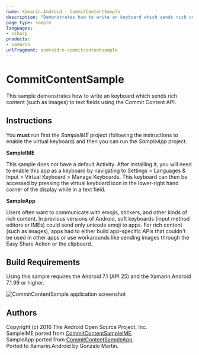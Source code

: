 ```yaml
---
name: Xamarin.Android - CommitContentSample
description: "Demonstrates how to write an keyboard which sends rich content (such as images) to text fields using the Commit Content API... #androidnougat"
page_type: sample
languages:
- csharp
products:
- xamarin
urlFragment: android-n-commitcontentsample
---
```

# CommitContentSample

This sample demonstrates how to write an keyboard which sends rich content (such as images) to text fields using the Commit Content API.

## Instructions

You **must** run first the *SampleIME* project (following the instructions to enable the virtual keyboard) and then you can run the *SampleApp* project.


**SampleIME**

This sample does not have a default Activity. After installing it, you will need to enable this app as a keyboard by navigating to Settings > Languages & Input > Virtual Keyboard > Manage Keyboards. This keyboard can then be accessed by pressing the virtual keyboard icon in the lower-right hand corner of the display while in a text field.

**SampleApp**

Users often want to communicate with emojis, stickers, and other kinds of rich content. In previous versions of Android, soft keyboards (input method editors or IMEs) could send only unicode emoji to apps. For rich content (such as images), apps had to either build app-specific APIs that couldn't be used in other apps or use workarounds like sending images through the Easy Share Action or the clipboard.


## Build Requirements
Using this sample requires the Android 7.1 (API 25) and the Xamarin.Android 7.1.99 or higher.


![CommitContentSample application screenshot](Screenshots/Screenshot_1480948732.png "CommitContentSample application screenshot")

## Authors
Copyright (c) 2016 The Android Open Source Project, Inc.  
SampleIME ported from [CommitContentSampleIME](https://github.com/googlesamples/android-CommitContentSampleIME).  
SampleApp ported from [CommitContentSampleApp](https://github.com/googlesamples/android-CommitContentSampleApp).  
Ported to Xamarin.Android by Gonzalo Martin.
